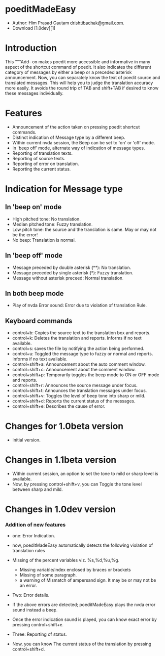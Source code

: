 # poeditMadeEasy #
- Author: Him Prasad Gautam <drishtibachak@gmail.com>.
- Download [1.0dev][1]

# Introduction #
This """Add- on makes poedit more accessible and informative in many aspect of the shortcut command of poedit.
It also indicates the different category of messages by either a beep or a preceded asterisk announcement.
Now, you can separately know the text of poedit source and translated messages. This will help you to judge the translation accuracy more easily. It avoids the round trip of TAB and shift+TAB if desired to know these messages individually.

# Features #
- Announcement of the action taken on pressing poedit shortcut commands.
 - Distinct indication of Message type by a different beep.
- Within current nvda session, the Beep can be set to 'on' or 'off' mode.
- In 'beep off' mode, alternate way of indication of message types.
- Reporting of translation texts.
- Reporting of source texts.
- Reporting of error on translation.
- Reporting the current status.

# Indication for Message type #
## In 'beep on' mode ##
- High pitched tone: No translation.
- Median pitched tone: Fuzzy translation.
- Low pitch tone: the source and the translation is same. May or may not be the error!
- No beep: Translation is normal.
## In 'beep off' mode ##
- Message preceded by double asterisk (**): No translation.
- Message preceded by single asterisk (*): Fuzzy translation.
- Message without asterisk preceed: Normal translation.

## In both beep mode ##
- Play of nvda Error sound: Error due to violation of translation Rule.
 
 ## Keyboard commands ##

- control+b: Copies the source text to the translation box and reports.
- control+k: Deletes the translation and reports. Informs if no text available.
- control+s: saves the file by notifying the action being performed.
- control+u: Toggled the message type to fuzzy or normal and reports. Informs if no text available.
- control+shift+a: Announcement about the auto comment window.
- control+shift+c: Announcement about the comment window.
- control+shift+p: Temporarily toggles the beep mode to ON or OFF mode and reports.
- control+shift+r: Announces the source message under focus.
- control+shift+t: Announces the translation messages under focus.
- control+shift+v: Toggles the level of beep tone into sharp or mild.
- control+shift+d: Reports the current status of the messages.
- control+shift+e: Describes the cause of error.

# Changes for 1.0beta version #
- Initial version.

# Changes in 1.1beta version #
- Within current session, an option  to set  the tone to mild or sharp level is available.
- Now, by pressing control+shift+v, you can Toggle the tone level between  sharp and mild.

# Changes in 1.0dev version #
### Addition of new features ###
- one: Error Indication.
- now, poeditMadeEasy automatically detects the following violation of translation rules
- Missing of the percent variables viz. %s,%d,%u,%g.
	- Missing variable/index enclosed by braces or brackets
	- Missing of  some paragraph.
	- a warning of Mismatch of ampersand sign. It may be or may not be an error.

- Two: Error details.
- If the above errors are detected; poeditMadeEasy plays the nvda error sound instead a beep.
- Once the error indication sound is played, you can know exact error by pressing control+shift+e.

- Three: Reporting of status.
- Now, you can know The current status of the translation by pressing control+shift+d.
